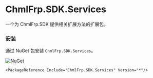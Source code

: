 # ChmlFrp.SDK.Services

一个为 ChmlFrp.SDK 提供相关扩展方法的扩展包。

### 安装

通过 NuGet 包安装 `ChmlFrp.SDK.Services`。

[![NuGet](https://img.shields.io/nuget/v/ChmlFrp.SDK.Services.svg)](https://www.nuget.org/packages/ChmlFrp.SDK.Services/)

```
<PackageReference Include="ChmlFrp.SDK.Services" Version="*"/>
```